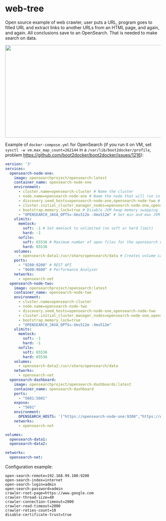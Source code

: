 # web-tree

Open source example of web crawler, user puts a URL, program 
goes to filled URL and extract links to another URLs from an HTML page,
and again, and again. All conclusions save to an OpenSearch. That is 
needed to make search on data.

<img src="https://user-images.githubusercontent.com/42806772/216792496-866ee9c0-7464-45c6-b8a8-ab6fddc4edbe.png" width="600" height="300">

Example of `docker-compose.yml` for OpenSearch 
(if you run it on VM, set `sysctl -w vm.max_map_count=262144` in a `/var/lib/boot2docker/profile`, 
problem https://github.com/boot2docker/boot2docker/issues/1216): 

```yaml
version: '3'
services:
  opensearch-node-one:
    image: opensearchproject/opensearch:latest
    container_name: opensearch-node-one
    environment:
      - cluster.name=opensearch-cluster # Name the cluster
      - node.name=opensearch-node-one # Name the node that will run in this container
      - discovery.seed_hosts=opensearch-node-one,opensearch-node-two # Nodes to look for when discovering the cluster
      - cluster.initial_cluster_manager_nodes=opensearch-node-one,opensearch-node-two # Nodes eligibile to serve as cluster manager
      - bootstrap.memory_lock=true # Disable JVM heap memory swapping
      - "OPENSEARCH_JAVA_OPTS=-Xms512m -Xmx512m" # Set min and max JVM heap sizes to at least 50% of system RAM
    ulimits:
      memlock:
        soft: -1 # Set memlock to unlimited (no soft or hard limit)
        hard: -1
      nofile:
        soft: 65536 # Maximum number of open files for the opensearch user - set to at least 65536
        hard: 65536
    volumes:
      - opensearch-data1:/usr/share/opensearch/data # Creates volume called opensearch-data1 and mounts it to the container
    ports:
      - "9200:9200" # REST API
      - "9600:9600" # Performance Analyzer
    networks:
      - opensearch-net
  opensearch-node-two:
    image: opensearchproject/opensearch:latest
    container_name: opensearch-node-two
    environment:
      - cluster.name=opensearch-cluster
      - node.name=opensearch-node-two
      - discovery.seed_hosts=opensearch-node-one,opensearch-node-two
      - cluster.initial_cluster_manager_nodes=opensearch-node-one,opensearch-node-two
      - bootstrap.memory_lock=true
      - "OPENSEARCH_JAVA_OPTS=-Xms512m -Xmx512m"
    ulimits:
      memlock:
        soft: -1
        hard: -1
      nofile:
        soft: 65536
        hard: 65536
    volumes:
      - opensearch-data2:/usr/share/opensearch/data
    networks:
      - opensearch-net
  opensearch-dashboard:
    image: opensearchproject/opensearch-dashboards:latest
    container_name: opensearch-dashboard
    ports:
      - "5601:5601"
    expose:
      - "5601"
    environment:
      OPENSEARCH_HOSTS: '["https://opensearch-node-one:9200","https://opensearch-node-two:9200"]'
    networks:
      - opensearch-net

volumes:
  opensearch-data1:
  opensearch-data2:

networks:
  opensearch-net:
```

Configuration example:

```properties
open-search-remote=192.168.99.100:9200
open-search-index=internet
open-search-login=admin
open-search-password=admin
crawler-root-page=https://www.google.com
crawler-thread-size=40
crawler-connection-timeout=2000
crawler-read-timeout=2000
crawler-reties-count=10
disable-certificate-trust=true
```
